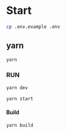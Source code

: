 # Start

```bash
cp .env.example .env
```

## yarn

```bash
yarn
```

### RUN

```bash
yarn dev
```

```bash
yarn start
```

#### Build

```bash
yarn build
```
